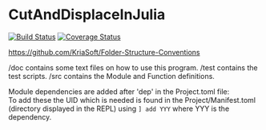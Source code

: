 # CutAndDisplaceInJulia

[![Build Status](https://travis-ci.com/Timmmdavis/CutAndDisplaceJulia.svg?token=1HhESyMNyqzV8R22Pqq6&branch=master)](https://travis-ci.com/Timmmdavis/CutAndDisplaceJulia)
[![Coverage Status](https://codecov.io/gh/Timmmdavis/CutAndDisplaceJulia/branch/master/graph/badge.svg?token=IbbZ8n4385)](https://codecov.io/gh/Timmmdavis/CutAndDisplaceJulia)




https://github.com/KriaSoft/Folder-Structure-Conventions

/doc contains some text files on how to use this program.
/test contains the test scripts.
/src contains the Module and Function definitions.

Module dependencies are added after 'dep' in the Project.toml file:  
To add these the UID which is needed is found in the Project/Manifest.toml (directory displayed in the REPL) using `] add YYY` where YYY is the dependency. 
